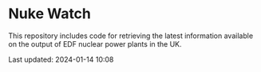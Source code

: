 # Nuke Watch

This repository includes code for retrieving the latest information available on the output of EDF nuclear power plants in the UK.

Last updated: 2024-01-14 10:08